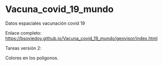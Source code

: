 # Vacuna_covid_19_mundo
Datos espaciales vacunación covid 19  

Enlace completo:  https://bsoviedoy.github.io/Vacuna_covid_19_mundo/geovisor/index.html


Tareas versión  2:

Colores en los poligonos.
